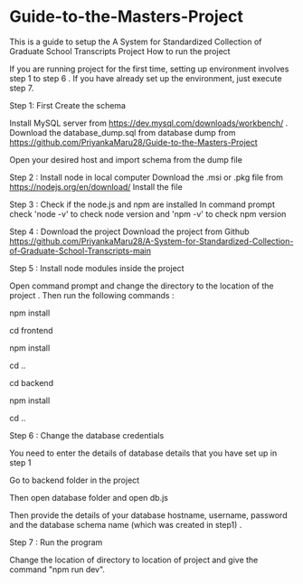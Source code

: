 # Guide-to-the-Masters-Project
This is a guide to setup the A System for Standardized Collection of Graduate School Transcripts Project
How to run the project

If you are running project for the first time, setting up environment involves step 1 to step 6 . If you have already set up the environment, just execute step 7.

Step 1: First Create the schema

Install MySQL server from https://dev.mysql.com/downloads/workbench/ . 
Download the database_dump.sql from database dump from https://github.com/PriyankaMaru28/Guide-to-the-Masters-Project

Open your desired host and import schema from the dump file

Step 2 : Install node in local computer
Download the .msi or .pkg file from https://nodejs.org/en/download/
Install the file

Step 3 : Check if the node.js and npm are installed In command prompt check 'node -v' to check node version and 'npm -v' to check npm version

Step 4 : Download the project Download the project from Github https://github.com/PriyankaMaru28/A-System-for-Standardized-Collection-of-Graduate-School-Transcripts-main

Step 5 : Install node modules inside the project

Open command prompt and change the directory to the location of the project . Then run the following commands :

npm install

cd frontend

npm install

cd ..

cd backend

npm install

cd ..

Step 6 : Change the database credentials

You need to enter the details of database details that you have set up in step 1

Go to backend folder in the project

Then open database folder and open db.js

Then provide the details of your database hostname, username, password and the database schema name (which was created in step1) .

Step 7 : Run the program

Change the location of directory to location of project and give the command "npm run dev".
